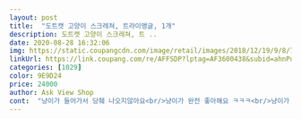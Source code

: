 ```yaml
---
layout: post 
title:  "도트캣 고양이 스크레쳐, 트라이앵글, 1개" 
description: 도트캣 고양이 스크레쳐, 트 ..
date: 2020-08-28 16:32:06 
img: https://static.coupangcdn.com/image/retail/images/2018/12/19/9/8/7e3c84d1-514c-4211-8c62-efd96b66f595.jpg 
linkUrl: https://link.coupang.com/re/AFFSDP?lptag=AF3600438&subid=ahnPublicAsk&pageKey=169300345&itemId=484526620&vendorItemId=71183907318&traceid=V0-113-86f21ebc29bcf6b1 
categories: [1029] 
color: 9E9D24 
price: 24000 
author: Ask View Shop 
cont:  "냥이가 들어가서 당췌 나오지않아요<br/>냥이가 완전 좋아해요 ㅋㅋㅋ<br/>냥이가 조용히 들어가 앉아 있기도 하고, 안팍에서 스크레처를 열심히 긁기도 해요.<br/> 입구가 양쪽에 있어서 한쪽 입구에서 뭔가 흔들어 주면 다른 쪽에서 사냥놀이 하듯 엄청 잘 놀아요<br/>넘나 조아함.<br/><br/>손으로 자리잡아서 잘 비집고 끼우면 오히려 더 꽉 조여져서 안정감이 생겨요  잘들어가면 잘 빠질테니까요.<br/><br/>안에서 손톱긁을수 있어서 더좋아요.<br/><br/>완전 만족해요<br/>정말빠른배송 항상감탄하네요 기존 스크래쳐들이 거의 기능을 못하고 있어서 새로샀어요.<br/> 조립은 초딩딸이 혼자서 뚝딱  안이 넓어서 편해보여요<br/>조립할때 처음에 홈이 막힌것처럼 보일수있는데<br/>종이로 만들었지만 견고하고 튼튼한 편이구요.<br/> 사용한지 좀 됐는데 변형 없이 그대로 입니다<br/>" 
---
```

